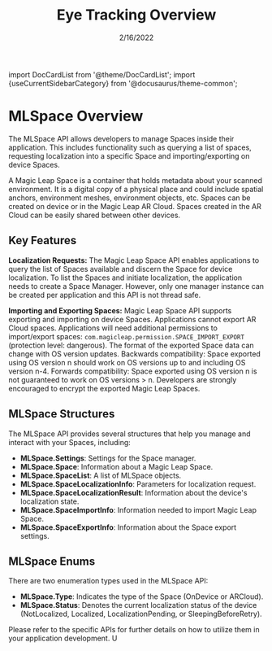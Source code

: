 ﻿---
id: spaces-overview
title: Eye Tracking Overview
sidebar_position: 1
date: 2/16/2022
tags: [Unity, Spaces, ARCloud]
keywords: [Unity, Spaces, ARCloud, Import, Export, Manage, MLSpaces]
---
import DocCardList from '@theme/DocCardList';
import {useCurrentSidebarCategory} from '@docusaurus/theme-common';

# MLSpace Overview

The MLSpace API allows developers to manage Spaces inside their application. This includes functionality such as querying a list of spaces, requesting localization into a specific Space and importing/exporting on device Spaces.

A Magic Leap Space is a container that holds metadata about your scanned environment. It is a digital copy of a physical place and could include spatial anchors, environment meshes, environment objects, etc. Spaces can be created on device or in the Magic Leap AR Cloud. Spaces created in the AR Cloud can be easily shared between other devices.

## Key Features

**Localization Requests:** The Magic Leap Space API enables applications to query the list of Spaces available and discern the Space for device localization. To list the Spaces and initiate localization, the application needs to create a Space Manager. However, only one manager instance can be created per application and this API is not thread safe.

**Importing and Exporting Spaces:** Magic Leap Space API supports exporting and importing on device Spaces. Applications cannot export AR Cloud spaces. Applications will need additional permissions to import/export spaces: `com.magicleap.permission.SPACE_IMPORT_EXPORT` (protection level: dangerous). The format of the exported Space data can change with OS version updates. Backwards compatibility: Space exported using OS version n should work on OS versions up to and including OS version n-4. Forwards compatibility: Space exported using OS version n is not guaranteed to work on OS versions > n. Developers are strongly encouraged to encrypt the exported Magic Leap Spaces.

## MLSpace Structures
The MLSpace API provides several structures that help you manage and interact with your Spaces, including:
- **MLSpace.Settings**: Settings for the Space manager.
- **MLSpace.Space**: Information about a Magic Leap Space.
- **MLSpace.SpaceList**: A list of MLSpace objects.
- **MLSpace.SpaceLocalizationInfo**: Parameters for localization request.
- **MLSpace.SpaceLocalizationResult**: Information about the device's localization state.
- **MLSpace.SpaceImportInfo**: Information needed to import Magic Leap Space.
- **MLSpace.SpaceExportInfo**: Information about the Space export settings.

## MLSpace Enums
There are two enumeration types used in the MLSpace API:
- **MLSpace.Type**: Indicates the type of the Space (OnDevice or ARCloud).
- **MLSpace.Status**: Denotes the current localization status of the device (NotLocalized, Localized, LocalizationPending, or SleepingBeforeRetry).

Please refer to the specific APIs for further details on how to utilize them in your application development. U


<DocCardList items={useCurrentSidebarCategory().items}/>
